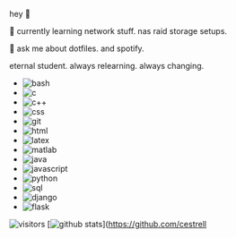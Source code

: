 hey 👋

🌱 currently learning network stuff. nas raid storage setups.

💬 ask me about dotfiles. and spotify.


eternal student. always relearning. always changing. 

- ![bash](https://img.shields.io/badge/bash-4EAA25?style=flat&logo=gnu-bash&logoColor=white)
- ![c](https://img.shields.io/badge/c-555555?style=flat&logo=c&logoColor=white)
- ![c++](https://img.shields.io/badge/c++-00599C?style=flat&logo=cplusplus&logoColor=white)
- ![css](https://img.shields.io/badge/css-1572B6?style=flat&logo=css3&logoColor=white)
- ![git](https://img.shields.io/badge/git-F05032?style=flat&logo=git&logoColor=white)
- ![html](https://img.shields.io/badge/html-E34F26?style=flat&logo=html5&logoColor=white)
- ![latex](https://img.shields.io/badge/latex-008080?style=flat&logo=latex&logoColor=white)
- ![matlab](https://img.shields.io/badge/matlab-0076A8?style=flat&logo=matlab&logoColor=white)
- ![java](https://img.shields.io/badge/java-007396?style=flat&logo=java&logoColor=white)
- ![javascript](https://img.shields.io/badge/javascript-F7DF1E?style=flat&logo=javascript&logoColor=black)
- ![python](https://img.shields.io/badge/python-3776AB?style=flat&logo=python&logoColor=white)
- ![sql](https://img.shields.io/badge/sql-4479A1?style=flat&logo=mysql&logoColor=white)
- ![django](https://img.shields.io/badge/django-092E20?style=flat&logo=django&logoColor=white)
- ![flask](https://img.shields.io/badge/flask-000000?style=flat&logo=flask&logoColor=white)

![visitors](https://komarev.com/ghpvc/?username=cestrell&color=blue)
[![github stats](https://github-readme-stats.vercel.app/api?username=cestrell&show_icons=true)](https://github.com/cestrell